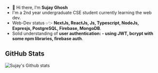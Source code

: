 - 👋 Hi there, I’m **Sujay Ghosh**
-    I'm a 2nd year undergraduate CSE student  currently learning the web dev.
-   Web-Dev status ✅:- **NextJs,  ReactJs, Js, Typescript, NodeJs, Expresjs, PostgreSQL,  Firebase, MongoDB**.
-   Solid understanding of **user authentication: - using JWT, bcrypt with some npm libraries, firebase auth**.
 
##  GitHub Stats
![Sujay's Github stats](https://github-readme-stats.vercel.app/api?username=sujaycontributer&show_icons=true&theme=radical)
